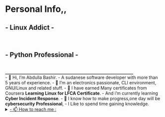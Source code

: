 <h1> Personal Info,,</h1>
<h2>- Linux Addict -</h2><br>
<h2>- Python Professional -</h2><br>
<strong>______________________________________________________________</strong><br>
- 👋 Hi, I’m Abdulla Bashir.
- A sudanese software developer with more than 5 years of experience.
- 👀 I’m an electronics passionate, CLI environment, GNU/Linux and related stuff.
- 🌱 I have earned Many certificates from Coursera <strong>Learning Linux for LFCA Certificate</strong>.
- And i’m currently learning <strong>Cyber Incident Response</strong>.
- 💞️ I know how to make progress,one day will be <strong>cybersecurity Professional</strong>,
- I Like to spend time gaining knowledge.


<details id="contact">
  <summary>
    <a href="#contact">- 📫 How to reach me :</a>
  </summary>
- _Gmail     : 3bdalla995@gmail.com_ <br>
- _Whatsapp  : +974 71203694_ <br>
- _Mobile    : +974 71203694_ <br>
- _Telegram  : @abdalloz_ <br>
- _Twitter   : @3bdalloz_ <br>

</details>
